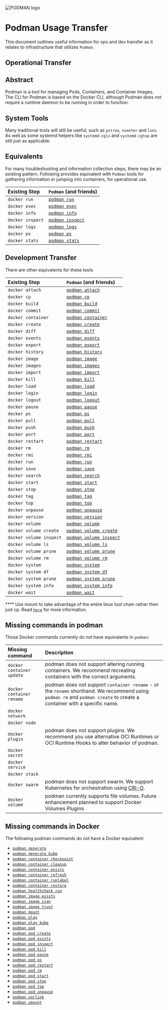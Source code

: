 ![PODMAN logo](logo/podman-logo-source.svg)
# Podman Usage Transfer

This document outlines useful information for ops and dev transfer as it relates to infrastructure that utilizes `Podman`.

## Operational Transfer

## Abstract

Podman is a tool for managing Pods, Containers, and Container Images.  The CLI
for Podman is based on the Docker CLI, although Podman does not require a
runtime daemon to be running in order to function.

## System Tools

Many traditional tools will still be useful, such as `pstree`, `nsenter` and `lsns`.
As well as some systemd helpers like `systemd-cgls` and `systemd-cgtop` are still just as applicable.

## Equivalents

For many troubleshooting and information collection steps, there may be an existing pattern.
Following provides equivalent with `Podman` tools for gathering information or jumping into containers, for operational use.

| Existing Step | `Podman` (and friends) |
| :--- | :--- |
| `docker run`  | [`podman run`](./docs/source/markdown/podman-run.1.md) |
| `docker exec` | [`podman exec`](./docs/source/markdown/podman-exec.1.md) |
| `docker info` | [`podman info`](./docs/source/markdown/podman-info.1.md)  |
| `docker inspect` | [`podman inspect`](./docs/source/markdown/podman-inspect.1.md)       |
| `docker logs` | [`podman logs`](./docs/source/markdown/podman-logs.1.md)                 |
| `docker ps`   | [`podman ps`](./docs/source/markdown/podman-ps.1.md) |
| `docker stats`| [`podman stats`](./docs/source/markdown/podman-stats.1.md)|

## Development Transfer

There are other equivalents for these tools

| Existing Step | `Podman` (and friends) |
| :--- | :--- |
| `docker attach`  | [`podman attach`](./docs/source/markdown/podman-attach.1.md)    |
| `docker cp`      | [`podman cp`](./docs/source/markdown/podman-cp.1.md)            |
| `docker build`   | [`podman build`](./docs/source/markdown/podman-build.1.md)      |
| `docker commit`  | [`podman commit`](./docs/source/markdown/podman-commit.1.md)    |
| `docker container`|[`podman container`](./docs/source/markdown/podman-container.1.md) |
| `docker create`  | [`podman create`](./docs/source/markdown/podman-create.1.md)    |
| `docker diff`    | [`podman diff`](./docs/source/markdown/podman-diff.1.md)        |
| `docker events`  | [`podman events`](./docs/source/markdown/podman-events.1.md)    |
| `docker export`  | [`podman export`](./docs/source/markdown/podman-export.1.md)    |
| `docker history` | [`podman history`](./docs/source/markdown/podman-history.1.md)  |
| `docker image`   | [`podman image`](./docs/source/markdown/podman-image.1.md)        |
| `docker images`  | [`podman images`](./docs/source/markdown/podman-images.1.md)    |
| `docker import`  | [`podman import`](./docs/source/markdown/podman-import.1.md)    |
| `docker kill`    | [`podman kill`](./docs/source/markdown/podman-kill.1.md)        |
| `docker load`    | [`podman load`](./docs/source/markdown/podman-load.1.md)        |
| `docker login`   | [`podman login`](./docs/source/markdown/podman-login.1.md)      |
| `docker logout`  | [`podman logout`](./docs/source/markdown/podman-logout.1.md)    |
| `docker pause`   | [`podman pause`](./docs/source/markdown/podman-pause.1.md)      |
| `docker ps`      | [`podman ps`](./docs/source/markdown/podman-ps.1.md)            |
| `docker pull`    | [`podman pull`](./docs/source/markdown/podman-pull.1.md)        |
| `docker push`    | [`podman push`](./docs/source/markdown/podman-push.1.md)        |
| `docker port`    | [`podman port`](./docs/source/markdown/podman-port.1.md)        |
| `docker restart` | [`podman restart`](./docs/source/markdown/podman-restart.1.md)  |
| `docker rm`      | [`podman rm`](./docs/source/markdown/podman-rm.1.md)            |
| `docker rmi`     | [`podman rmi`](./docs/source/markdown/podman-rmi.1.md)          |
| `docker run`     | [`podman run`](./docs/source/markdown/podman-run.1.md)          |
| `docker save`    | [`podman save`](./docs/source/markdown/podman-save.1.md)        |
| `docker search`  | [`podman search`](./docs/source/markdown/podman-search.1.md)    |
| `docker start`   | [`podman start`](./docs/source/markdown/podman-start.1.md)      |
| `docker stop`    | [`podman stop`](./docs/source/markdown/podman-stop.1.md)        |
| `docker tag`     | [`podman tag`](./docs/source/markdown/podman-tag.1.md)          |
| `docker top`     | [`podman top`](./docs/source/markdown/podman-top.1.md)          |
| `docker unpause` | [`podman unpause`](./docs/source/markdown/podman-unpause.1.md)  |
| `docker version` | [`podman version`](./docs/source/markdown/podman-version.1.md)  |
| `docker volume`  | [`podman volume`](./docs/source/markdown/podman-volume.1.md)			|
| `docker volume create` | [`podman volume create`](./docs/source/markdown/podman-volume-create.1.md)  |
| `docker volume inspect`| [`podman volume inspect`](./docs/source/markdown/podman-volume-inspect.1.md)|
| `docker volume ls`     | [`podman volume ls`](./docs/source/markdown/podman-volume-ls.1.md)          |
| `docker volume prune`  | [`podman volume prune`](./docs/source/markdown/podman-volume-prune.1.md)    |
| `docker volume rm`     | [`podman volume rm`](./docs/source/markdown/podman-volume-rm.1.md)          |
| `docker system`        | [`podman system`](./docs/source/markdown/podman-system.1.md)                |
| `docker system df`     | [`podman system df`](./docs/source/markdown/podman-system-df.1.md)          |
| `docker system prune`  | [`podman system prune`](./docs/source/markdown/podman-system-prune.1.md)    |
| `docker system info`   | [`podman system info`](./docs/source/markdown/podman-system-info.1.md)      |
| `docker wait`          | [`podman wait`](./docs/source/markdown/podman-wait.1.md)		       |

**** Use mount to take advantage of the entire linux tool chain rather then just cp.  Read [`here`](./docs/podman-cp.1.md) for more information.

## Missing commands in podman

Those Docker commands currently do not have equivalents in `podman`:

| Missing command | Description|
| :--- | :--- |
| `docker container update`  | podman does not support altering running containers. We recommend recreating containers with the correct arguments.|
| `docker container rename`   | podman does not support `container rename` - or the `rename` shorthand. We recommend using `podman rm` and  `podman create` to create a container with a specific name.|
| `docker network`  ||
| `docker node`     ||
| `docker plugin`   | podman does not support plugins.  We recommend you use alternative OCI Runtimes or OCI Runtime Hooks to alter behavior of podman.|
| `docker secret`   ||
| `docker service`  ||
| `docker stack`    ||
| `docker swarm`    | podman does not support swarm.  We support Kubernetes for orchestration using [CRI-O](https://github.com/cri-o/cri-o).|
| `docker volume`   | podman currently supports file volumes.  Future enhancement planned to support Docker Volumes Plugins

## Missing commands in Docker

The following podman commands do not have a Docker equivalent:

* [`podman generate`](./docs/source/markdown/podman-generate.1.md)
* [`podman generate kube`](./docs/source/markdown/podman-generate-kube.1.md)
* [`podman container checkpoint`](/docs/source/markdown/podman-container-checkpoint.1.md)
* [`podman container cleanup`](/docs/source/markdown/podman-container-cleanup.1.md)
* [`podman container exists`](/docs/source/markdown/podman-container-exists.1.md)
* [`podman container refresh`](/docs/source/markdown/podman-container-refresh.1.md)
* [`podman container runlabel`](/docs/source/markdown/podman-container-runlabel.1.md)
* [`podman container restore`](/docs/source/markdown/podman-container-restore.1.md)
* [`podman healthcheck run`](/docs/source/markdown/podman-healthcheck-run.1.md)
* [`podman image exists`](./docs/source/markdown/podman-image-exists.1.md)
* [`podman image sign`](./docs/source/markdown/podman-image-sign.1.md)
* [`podman image trust`](./docs/source/markdown/podman-image-trust.1.md)
* [`podman mount`](./docs/source/markdown/podman-mount.1.md)
* [`podman play`](./docs/source/markdown/podman-play.1.md)
* [`podman play kube`](./docs/source/markdown/podman-play-kube.1.md)
* [`podman pod`](./docs/source/markdown/podman-pod.1.md)
* [`podman pod create`](./docs/source/markdown/podman-pod-create.1.md)
* [`podman pod exists`](./docs/source/markdown/podman-pod-exists.1.md)
* [`podman pod inspect`](./docs/source/markdown/podman-pod-inspect.1.md)
* [`podman pod kill`](./docs/source/markdown/podman-pod-kill.1.md)
* [`podman pod pause`](./docs/source/markdown/podman-pod-pause.1.md)
* [`podman pod ps`](./docs/source/markdown/podman-pod-ps.1.md)
* [`podman pod restart`](./docs/source/markdown/podman-pod-restart.1.md)
* [`podman pod rm`](./docs/source/markdown/podman-pod-rm.1.md)
* [`podman pod start`](./docs/source/markdown/podman-pod-start.1.md)
* [`podman pod stop`](./docs/source/markdown/podman-pod-stop.1.md)
* [`podman pod top`](./docs/source/markdown/podman-pod-top.1.md)
* [`podman pod unpause`](./docs/source/markdown/podman-pod-unpause.1.md)
* [`podman varlink`](./docs/source/markdown/podman-varlink.1.md)
* [`podman umount`](./docs/source/markdown/podman-umount.1.md)
